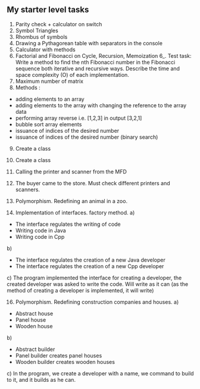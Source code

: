 ## My starter level tasks

1. Parity check + calculator on switch
2. Symbol Triangles
3. Rhombus of symbols
4. Drawing a Pythagorean table with separators in the console
5. Calculator with methods
6. Factorial and Fibonacci on Cycle, Recursion, Memoization
6_. Test task:
Write a method to find the nth Fibonacci number in the Fibonacci sequence both iterative and recursive ways.
Describe the time and space complexity (O) of each implementation.
7. Maximum number of matrix
8. Methods :
- adding elements to an array
- adding elements to the array with changing the reference to the array data
- performing array reverse i.e. [1,2,3] in output [3,2,1]
- bubble sort array elements
- issuance of indices of the desired number
- issuance of indices of the desired number (binary search)
9. Create a class
10. Create a class
11. Calling the printer and scanner from the MFD
13. The buyer came to the store. Must check different printers and scanners.
14. Polymorphism. Redefining an animal in a zoo.

15. Implementation of interfaces. factory method.
a)
- The interface regulates the writing of code
- Writing code in Java
- Writing code in Cpp

b)
- The interface regulates the creation of a new Java developer
- The interface regulates the creation of a new Cpp developer

c)
The program implemented the interface for creating a developer,
the created developer was asked to write the code.
Will write as it can (as the method of creating a developer is implemented, it will write)

16. Polymorphism. Redefining construction companies and houses.
a)
- Abstract house
- Panel house
- Wooden house

b)
- Abstract builder
- Panel builder creates panel houses
- Wooden builder creates wooden houses

c)
In the program, we create a developer with a name, we command to build to it, and it builds as he can.
